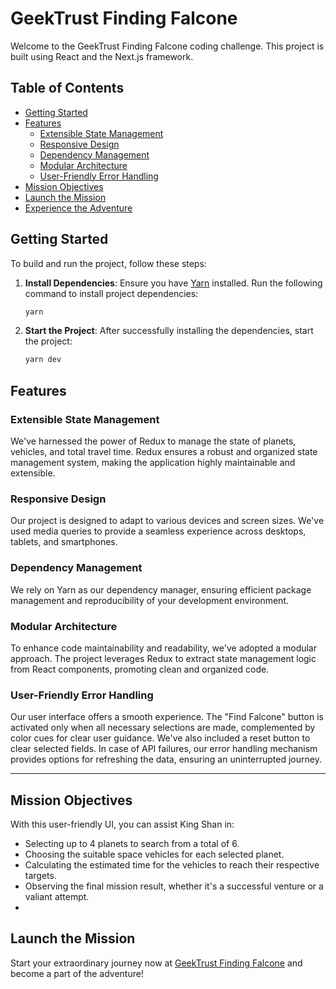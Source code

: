 # GeekTrust Finding Falcone

Welcome to the GeekTrust Finding Falcone coding challenge. This project is built using React and the Next.js framework.

## Table of Contents

- [Getting Started](#getting-started)
- [Features](#features)
  - [Extensible State Management](#extensible-state-management)
  - [Responsive Design](#responsive-design)
  - [Dependency Management](#dependency-management)
  - [Modular Architecture](#modular-architecture)
  - [User-Friendly Error Handling](#user-friendly-error-handling)
- [Mission Objectives](#mission-objectives)
- [Launch the Mission](#launch-the-mission)
- [Experience the Adventure](#experience-the-adventure)

## Getting Started

To build and run the project, follow these steps:

1. **Install Dependencies**: Ensure you have [Yarn](https://yarnpkg.com/) installed. Run the following command to install project dependencies:

   ```bash
   yarn
2. **Start the Project**: After successfully installing the dependencies, start the project:

   ```bash
   yarn dev

## Features

### Extensible State Management
We've harnessed the power of Redux to manage the state of planets, vehicles, and total travel time. Redux ensures a robust and organized state management system, making the application highly maintainable and extensible.

### Responsive Design
Our project is designed to adapt to various devices and screen sizes. We've used media queries to provide a seamless experience across desktops, tablets, and smartphones.

### Dependency Management
We rely on Yarn as our dependency manager, ensuring efficient package management and reproducibility of your development environment.

### Modular Architecture
To enhance code maintainability and readability, we've adopted a modular approach. The project leverages Redux to extract state management logic from React components, promoting clean and organized code.

### User-Friendly Error Handling
Our user interface offers a smooth experience. The "Find Falcone" button is activated only when all necessary selections are made, complemented by color cues for clear user guidance. We've also included a reset button to clear selected fields. In case of API failures, our error handling mechanism provides options for refreshing the data, ensuring an uninterrupted journey.

-------

## Mission Objectives
With this user-friendly UI, you can assist King Shan in:
- Selecting up to 4 planets to search from a total of 6.
- Choosing the suitable space vehicles for each selected planet.
- Calculating the estimated time for the vehicles to reach their respective targets.
- Observing the final mission result, whether it's a successful venture or a valiant attempt.
- 
## Launch the Mission

Start your extraordinary journey now at [GeekTrust Finding Falcone](https://example.com/falcone-app) and become a part of the adventure!
